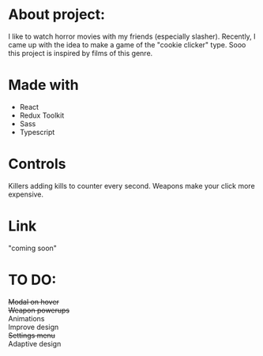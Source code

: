 # About project:

I like to watch horror movies with my friends (especially slasher). Recently, I came up with the idea to make a game of the "cookie clicker" type. 
Sooo this project is inspired by films of this genre.

# Made with
* React
* Redux Toolkit
* Sass
* Typescript

# Controls
Killers adding kills to counter every second.
Weapons make your click more expensive.

# Link

"coming soon"

# TO DO:
~~Modal on hover~~\
~~Weapon powerups~~\
Animations\
Improve design\
~~Settings menu~~\
Adaptive design
